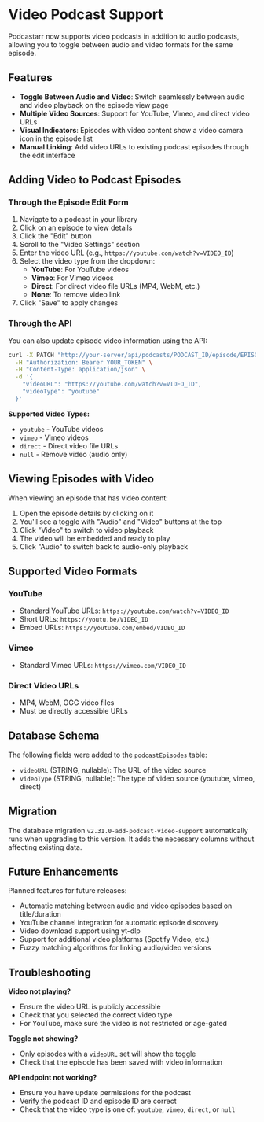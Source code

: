 # Video Podcast Support

Podcastarr now supports video podcasts in addition to audio podcasts, allowing you to toggle between audio and video formats for the same episode.

## Features

- **Toggle Between Audio and Video**: Switch seamlessly between audio and video playback on the episode view page
- **Multiple Video Sources**: Support for YouTube, Vimeo, and direct video URLs
- **Visual Indicators**: Episodes with video content show a video camera icon in the episode list
- **Manual Linking**: Add video URLs to existing podcast episodes through the edit interface

## Adding Video to Podcast Episodes

### Through the Episode Edit Form

1. Navigate to a podcast in your library
2. Click on an episode to view details
3. Click the "Edit" button
4. Scroll to the "Video Settings" section
5. Enter the video URL (e.g., `https://youtube.com/watch?v=VIDEO_ID`)
6. Select the video type from the dropdown:
   - **YouTube**: For YouTube videos
   - **Vimeo**: For Vimeo videos
   - **Direct**: For direct video file URLs (MP4, WebM, etc.)
   - **None**: To remove video link
7. Click "Save" to apply changes

### Through the API

You can also update episode video information using the API:

```bash
curl -X PATCH "http://your-server/api/podcasts/PODCAST_ID/episode/EPISODE_ID/video" \
  -H "Authorization: Bearer YOUR_TOKEN" \
  -H "Content-Type: application/json" \
  -d '{
    "videoURL": "https://youtube.com/watch?v=VIDEO_ID",
    "videoType": "youtube"
  }'
```

**Supported Video Types:**
- `youtube` - YouTube videos
- `vimeo` - Vimeo videos  
- `direct` - Direct video file URLs
- `null` - Remove video (audio only)

## Viewing Episodes with Video

When viewing an episode that has video content:

1. Open the episode details by clicking on it
2. You'll see a toggle with "Audio" and "Video" buttons at the top
3. Click "Video" to switch to video playback
4. The video will be embedded and ready to play
5. Click "Audio" to switch back to audio-only playback

## Supported Video Formats

### YouTube
- Standard YouTube URLs: `https://youtube.com/watch?v=VIDEO_ID`
- Short URLs: `https://youtu.be/VIDEO_ID`
- Embed URLs: `https://youtube.com/embed/VIDEO_ID`

### Vimeo
- Standard Vimeo URLs: `https://vimeo.com/VIDEO_ID`

### Direct Video URLs
- MP4, WebM, OGG video files
- Must be directly accessible URLs

## Database Schema

The following fields were added to the `podcastEpisodes` table:

- `videoURL` (STRING, nullable): The URL of the video source
- `videoType` (STRING, nullable): The type of video source (youtube, vimeo, direct)

## Migration

The database migration `v2.31.0-add-podcast-video-support` automatically runs when upgrading to this version. It adds the necessary columns without affecting existing data.

## Future Enhancements

Planned features for future releases:

- Automatic matching between audio and video episodes based on title/duration
- YouTube channel integration for automatic episode discovery
- Video download support using yt-dlp
- Support for additional video platforms (Spotify Video, etc.)
- Fuzzy matching algorithms for linking audio/video versions

## Troubleshooting

**Video not playing?**
- Ensure the video URL is publicly accessible
- Check that you selected the correct video type
- For YouTube, make sure the video is not restricted or age-gated

**Toggle not showing?**
- Only episodes with a `videoURL` set will show the toggle
- Check that the episode has been saved with video information

**API endpoint not working?**
- Ensure you have update permissions for the podcast
- Verify the podcast ID and episode ID are correct
- Check that the video type is one of: `youtube`, `vimeo`, `direct`, or `null`

